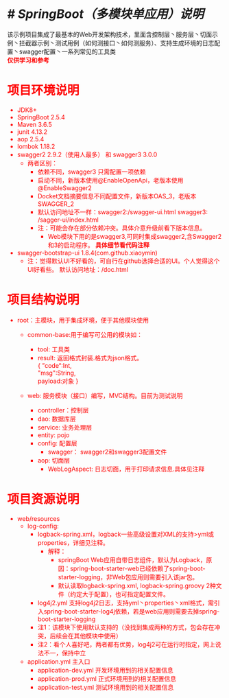 # _**# SpringBoot（多模块单应用）说明**_<br>
 该示例项目集成了最基本的Web开发架构技术，里面含控制层丶服务层丶切面示例丶拦截器示例丶测试用例（如何测接口丶如何测服务）、支持生成环境的日志配置丶swagger配置丶一系列常见的工具类 <br><font color=red> **仅供学习和参考**

# **项目环境说明** <br>
* JDK8+ <BR>
* SpringBoot 2.5.4 <br>
* Maven 3.6.5 <br>
* junit 4.13.2 <br>
* aop 2.5.4 <br>
* lombok 1.18.2 <br>
* swagger2 2.9.2（使用人最多） 和 swagger3 3.0.0<br>
   - 两者区别：
       - 依赖不同，swagger3 只需配置一项依赖
       - 启动不同，新版本使用@EnableOpenApi，老版本使用@EnableSwagger2
       - Docket文档摘要信息不同配置文件，新版本OAS_3，老版本SWAGGER_2
       - 默认访问地址不一样：swagger2:/swagger-ui.html swagger3: /sagger-ui/index.html
       - 注：可能会存在部分依赖冲突。具体介意升级前看下版本信息。
           - Web模块下用的是swagger3,可同时集成swagger2,含Swagger2和3的启动程序。 <font color=red>**具体细节看代码注释**
* swagger-bootstrap-ui 1.8.4(com.github.xiaoymin)
   - 注：觉得默认UI不好看的，可自行在github选择合适的UI。个人觉得这个UI好看些。
   默认访问地址：/doc.html

 
# **项目结构说明** 
* root：主模块，用于集成环境，便于其他模块使用<br>
    * common-base:用于编写可公用的模块如：<br>
        - tool: 工具类
        - result: 返回格式封装.格式为json格式。<br>
         {
          ”code“:Int,<br>
          "msg":String,<br>
          payload:对象
          }
          
    * web: 服务模块（接口）编写，MVC结构。目前为测试说明<br>
        - controller：控制层
        - dao: 数据库层
        - service: 业务处理层
        - entity: pojo
        - config: 配置层
            - swagger： swagger2和swagger3配置文件
        - aop: 切面层
            - WebLogAspect: 日志切面，用于打印请求信息.具体见注释
        
# **项目资源说明** 
* web/resources
    - log-config:
        - logback-spring.xml，logback一些高级设置对XML的支持>yml或properties，详细见注释。
            - 解释：
                - springBoot Web应用自带日志组件，默认为Logback，原因：spring-boot-starter-web已经依赖了spring-boot-starter-logging，非Web包应用则需要引入该jar包。
                - 默认读取logback-spring.xml, logback-spring.groovy 2种文件（约定大于配置），也可指定配置文件。
        - log4j2.yml 支持log4j2日志，支持yml丶properties丶xml格式，需引入spring-boot-starter-log4j依赖，若是web应用则需要去掉spring-boot-starter-logging
        - <font color=red /> 注1：该模块下使用默认支持的（没找到集成两种的方式，包会存在冲突，后续会在其他模块中使用）
        - <font color=red /> 注2：看个人喜好吧，两者都有优势，log4j2可在运行时指定，网上说法不一，保持中立 
    - application.yml 主入口 
        - application-dev.yml 开发环境用到的相关配置信息
        - application-prod.yml 正式环境用到的相关配置信息
        - application-test.yml 测试环境用到的相关配置信息